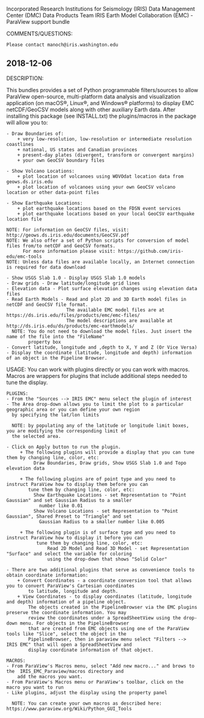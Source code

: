  
Incorporated Research Institutions for Seismology (IRIS)
Data Management Center (DMC)
Data Products Team
IRIS Earth Model Collaboration (EMC) - ParaView support bundle

COMMENTS/QUESTIONS:

    Please contact manoch@iris.washington.edu


 2018-12-06
------------------------------------------------------------------------------------------------------------------------

 DESCRIPTION:

 This bundles provides a set of Python programmable filters/sources to allow ParaView open-source, multi-platform data 
 analysis and visualization application (on macOS®, Linux®, and Windows® platforms) to display EMC netCDF/GeoCSV models 
 along with other auxiliary Earth data.  After installing this package (see INSTALL.txt) the plugins/macros in the 
 package will allow you to:

    - Draw Boundaries of:
        + very low-resolution, low-resolution or intermediate resolution coastlines
        + national, US states and Canadian provinces 
        + present-day plates (divergent, transform or convergent margins)
        + your own GeoCSV boundary files

    - Show Volcano Locations:
        + plot location of volcanoes using WOVOdat location data from geows.ds.iris.edu
        + plot location of volcanoes using your own GeoCSV volcano location or other data-point files

    - Show Earthquake Locations:
        + plot earthquake locations based on the FDSN event services
        + plot earthquake locations based on your local GeoCSV earthquake location file
 
    NOTE: For information on GeoCSV files, visit: http://geows.ds.iris.edu/documents/GeoCSV.pdf
    NOTE: We also offer a set of Python scripts for conversion of model files from/to netCDF and GeoCSV formats.
          For more information please visit: https://github.com/iris-edu/emc-tools
    NOTE: Unless data files are available locally, an Internet connection is required for data download
  
    - Show USGS Slab 1.0 - Display USGS Slab 1.0 models 
    - Draw grids - Draw latitude/longitude grid lines
    - Elevation data - Plot surface elevation changes using elevation data files 
    - Read Earth Models - Read and plot 2D and 3D Earth model files in netCDF and GeoCSV file format. 
                          The available EMC model files are at https://ds.iris.edu/files/products/emc/emc-files/
                          The model descriptions are available at http://ds.iris.edu/ds/products/emc-earthmodels/
      NOTE: You do not need to download the model files. Just insert the name of the file into the "FileName" 
            property box
    - Convert latitude, longitude and ,depth to X, Y and Z (Or Vice Versa) 
    - Display the coordinate (latitude, longitude and depth) information of an object in the Pipeline Browser.


 USAGE:
    You can work with plugins directly or you can work with macros. Macros are wrappers for plugins that include 
    additional steps needed to tune the display. 

    PLUGINS:
    - From the "Sources --> IRIS EMC" menu select the plugin of interest
    - The Area drop-down allows you to limit the plot to a particular geographic area or you can define your own region 
      by specifying the lat/lon limits

      NOTE: by populating any of the latitude or longitude limit boxes, you are modifying the corresponding limit of 
      the selected area.

    - Click on Apply button to run the plugin. 
         + The following plugins will provide a display that you can tune them by changing line, color, etc:
              Draw Boundaries, Draw grids, Show USGS Slab 1.0 and Topo elevation data

         + The following plugins are of point type and you need to instruct ParaView how to display them before you can 
            tune them by changing line, color, etc:
              Show Earthquake Locations - set Representation to "Point Gaussian" and set Gaussian Radius to a smaller 
                number like 0.01
              Show Volcano Locations - set Representation to "Point Gaussian", Shared Preset to "Triangle" and set 
                Gaussian Radius to a smaller number like 0.005
              
         + The following plugin is of surface type and you need to instruct ParaView how to display it before you can 
               tune them by changing line, color, etc:
                   Read 2D Model and Read 3D Model - set Representation "Surface" and select the variable for coloring 
                   using the drop-down that shows "Solid Color"

    - There are two additional plugins that serve as convenience tools to obtain coordinate information:
        + Convert Coordinates - a coordinate conversion tool that allows you to convert ParaView's Cartesian coordinates 
            to latitude, longitude and depth.
        + View Coordinates - to display coordinates (latitude, longitude and depth) information of a pipeline object. 
            The objects created in the PipelineBrowser via the EMC plugins preserve the coordinate information. You may 
            review the coordinates under a SpreadSheetView using the drop-down menu. For objects in the PipelineBrowser 
            that are created from EMC objects using one of the ParaView tools like "Slice", select the object in the 
            PipelineBrowser, then in paraview menu select "Filters --> IRIS EMC" that will open a SpreadSheetView and 
            display coordinate information of that object.

    MACROS:
    - From ParaView's Macros menu, select "Add new macro..." and brows to the  IRIS_EMC_Paraview/macros directory and 
        add the macros you want.
    - From ParaView's Macros menu or ParaView's toolbar, click on the macro you want to run
    - Like plugins, adjust the display using the property panel

      NOTE: You can create your own macros as described here: https://www.paraview.org/Wiki/Python_GUI_Tools
 
